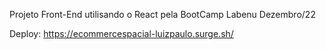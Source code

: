 Projeto Front-End utilisando o React pela BootCamp Labenu
Dezembro/22

Deploy: https://ecommercespacial-luizpaulo.surge.sh/



